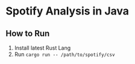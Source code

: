 # Spotify Analysis in Java

## How to Run

1. Install latest Rust Lang
2. Run `cargo run -- /path/to/spotify/csv` 
